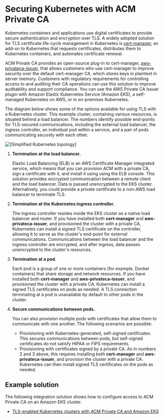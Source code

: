 # Securing Kubernetes with ACM Private CA<a name="PcaKubernetes"></a>

Kubernetes containers and applications use digital certificates to provide secure authentication and encryption over TLS\. A widely adopted solution for TLS certificate life\-cycle management in Kubernetes is [cert\-manager](https://cert-manager.io/docs/), an add\-on to Kubernetes that requests certificates, distributes them to Kubernetes containers, and automates certificate renewal\. 

ACM Private CA provides an open\-source plug\-in to cert\-manager, [aws\-privateca\-issuer](https://github.com/cert-manager/aws-privateca-issuer), that allows customers who use cert\-manager to improve security over the default cert\-manager CA, which stores keys in plaintext in server memory\. Customers with regulatory requirements for controlling access to and auditing their CA operations can use this solution to improve auditability and support compliance\. You can use the AWS Private CA Issuer plugin with Amazon Elastic Kubernetes Service \(Amazon EKS\), a self\-managed Kubernetes on AWS, or in on\-premises Kubernetes\. 

The diagram below shows some of the options available for using TLS with a Kubernetes cluster\. This example cluster, containing various resources, is situated behind a load balancer\. The numbers identify possible end\-points for TLS\-secured communications, including the external load balancer, the ingress controller, an individual pod within a service, and a pair of pods communicating securely with each other\.



![\[Simplified Kubernetes topology\]](http://docs.aws.amazon.com/acm-pca/latest/userguide/images/kubernetes-pca.png)

1. **Termination at the load balancer\.**

   Elastic Load Balancing \(ELB\) is an AWS Certificate Manager integrated service, which means that you can provision ACM with a private CA, sign a certificate with it, and install it using using the ELB console\. This solution provides encrypted communication between a remote client and the load balancer\. Data is passed unencrypted to the EKS cluster\. Alternatively, you could provide a private certificate to a non\-AWS load balancer to terminate TLS\.

1. **Termination at the Kubernetes ingress controller\.**

   The ingress controller resides inside the EKS cluster as a native load balancer and router\. If you have installed both **cert\-manager** and **aws\-privateca\-issuer**, and provisioned the cluster with a private CA, Kubernetes can install a signed TLS certificate on the controller, allowing it to serve as the cluster's end\-point for external communications\. Communications between the load balancer and the ingress controller are encrypted, and after ingress, data passes unencrypted to the cluster's resources\.

1. **Termination at a pod\.**

   Each pod is a group of one or more containers \(for example, Docker containers\) that share storage and network resources\. If you have installed both **cert\-manager** and **aws\-privateca\-issuer**, and provisioned the cluster with a private CA, Kubernetes can install a signed TLS certificates on pods as needed\. A TLS connection terminating at a pod is unavailable by default to other pods in the cluster\.

1. **Secure communications between pods\.** 

   You can also provision multiple pods with certificates that allow them to communicate with one another\. The following scenarios are possible:
   + Provisioning with Kubernetes\-generated, self\-signed certificates\. This secures communications between pods, but self\-signed certificates do not satisfy HIPAA or FIPS requirements\.
   + Provisioning with certificates signed by a private CA\. As in numbers 2 and 3 above, this requires installing both **cert\-manager** and **aws\-privateca\-issuer**, and provision the cluster with a private CA\. Kubernetes can then install signed TLS certificates on the pods as needed\. 

## Example solution<a name="example-solutions"></a>

The following integration solution shows how to configure access to ACM Private CA on an Amazon EKS cluster\.
+ [TLS\-enabled Kubernetes clusters with ACM Private CA and Amazon EKS](https://go.aws/3ifFNEJ)